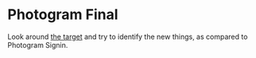 # Photogram Final

Look around [the target](http://photogram-final.matchthetarget.com/) and try to identify the new things, as compared to Photogram Signin.
